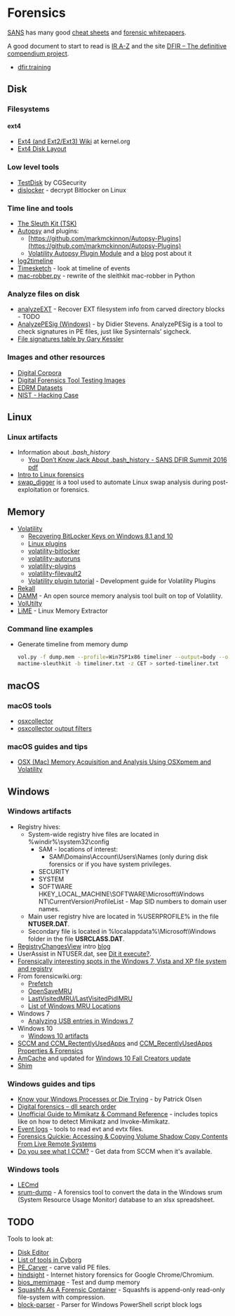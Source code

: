 # Forensics

[SANS](https://www.sans.edu) has many good [cheat sheets](https://digital-forensics.sans.org/community/cheat-sheets) and [forensic whitepapers](https://digital-forensics.sans.org/community/whitepapers).

A good document to start to read is [IR A-Z](https://drive.google.com/file/d/0B0CinYp-Pe4-cHNlU1J4TXVUeUU/view) and the site [DFIR – The definitive compendium project](https://aboutdfir.com/). 

* [dfir.training](https://dfir.training/)

## Disk

### Filesystems

#### ext4

* [Ext4 (and Ext2/Ext3) Wiki](https://ext4.wiki.kernel.org/index.php/Main_Page) at kernel.org
* [Ext4 Disk Layout](https://ext4.wiki.kernel.org/index.php/Ext4_Disk_Layout)

### Low level tools
* [TestDisk](http://www.cgsecurity.org/wiki/TestDisk) by CGSecurity
* [dislocker](http://www.hsc.fr/ressources/outils/dislocker/download/) - decrypt Bitlocker on Linux

### Time line and tools
* [The Sleuth Kit (TSK)](http://www.sleuthkit.org/sleuthkit/)
* [Autopsy](http://www.sleuthkit.org/autopsy/) and plugins:
    - [https://github.com/markmckinnon/Autopsy-Plugins](https://github.com/markmckinnon/Autopsy-Plugins)
    - [Volatility Autopsy Plugin Module](https://github.com/markmckinnon/Autopsy-Plugins/tree/master/Volatility) and a [blog](https://medium.com/@markmckinnon_80619/volatility-autopsy-plugin-module-8beecea6396) post about it
* [log2timeline](https://github.com/log2timeline/plaso/wiki/Using-log2timeline)
* [Timesketch](https://github.com/google/timesketch) - look at timeline of events
* [mac-robber.py](https://github.com/att/docker-forensics/blob/master/mac-robber.py) - rewrite of the sleithkit mac-robber in Python

### Analyze files on disk

* [analyzeEXT](https://github.com/halpomeranz/analyzeEXT) - Recover EXT filesystem info from carved directory blocks - TODO
* [AnalyzePESig (Windows)](https://blog.didierstevens.com/programs/authenticode-tools/) - by Didier Stevens. AnalyzePESig is a tool to check signatures in PE files, just like Sysinternals’ sigcheck.
* [File signatures table by Gary Kessler](http://www.garykessler.net/library/file_sigs.html)

### Images and other resources

* [Digital Corpora](http://digitalcorpora.org/)
* [Digital Forensics Tool Testing Images](http://dftt.sourceforge.net/)
* [EDRM Datasets](http://www.edrm.net/resources/data-sets/)
* [NIST - Hacking Case](http://www.cfreds.nist.gov/Hacking_Case.html)

## Linux

### Linux artifacts

* Information about _.bash_history_
    - [You Don’t Know Jack About .bash_history - SANS DFIR Summit 2016](https://www.youtube.com/watch?v=wv1xqOV2RyE) [pdf](http://www.deer-run.com/~hal/DontKnowJack-bash_history.pdf)
* [Intro to Linux forensics](https://countuponsecurity.com/2017/04/12/intro-to-linux-forensics/)    
* [swap_digger](https://github.com/sevagas/swap_digger) is a tool used to automate Linux swap analysis during post-exploitation or forensics.

## Memory

* [Volatility](https://github.com/volatilityfoundation/volatility)
    - [Recovering BitLocker Keys on Windows 8.1 and 10](https://tribalchicken.io/recovering-bitlocker-keys-on-windows-8-1-and-10/)
    - [Linux plugins](https://github.com/Dutchy-/volatility-plugins)
    - [volatility-bitlocker](https://github.com/tribalchicken/volatility-bitlocker)
    * [volatility-autoruns](https://github.com/tomchop/volatility-autoruns)
    * [volatility-plugins](https://github.com/superponible/volatility-plugins)
    * [volatility-filevault2](https://github.com/tribalchicken/volatility-filevault2)
    * [Volatility plugin tutorial](https://github.com/iAbadia/Volatility-Plugin-Tutorial) - Development guide for Volatility Plugins
* [Rekall](https://github.com/google/rekall)
* [DAMM](https://github.com/504ensicsLabs/DAMM) - An open source memory analysis tool built on top of Volatility.
* [VolUtilty](https://github.com/kevthehermit/VolUtility/)
* [LiME](https://github.com/504ensicsLabs/LiME) - Linux Memory Extractor

### Command line examples

* Generate timeline from memory dump
    ```bash
    vol.py -f dump.mem --profile=Win7SP1x86 timeliner --output=body --output-file=timeliner.txt
    mactime-sleuthkit -b timeliner.txt -z CET > sorted-timeliner.txt
    ```

## macOS

### macOS tools
* [osxcollector](https://github.com/Yelp/osxcollector)
* [osxcollector output filters](https://github.com/Yelp/osxcollector)

### macOS guides and tips

* [OSX (Mac) Memory Acquisition and Analysis Using OSXpmem and Volatility](http://ponderthebits.com/2017/02/osx-mac-memory-acquisition-and-analysis-using-osxpmem-and-volatility/)

## Windows

### Windows artifacts

* Registry hives:
    - System-wide registry hive files are located in %windir%\system32\config
        - SAM - locations of interest:
            - SAM\Domains\Account\Users\Names (only during disk forensics or if you have system privileges. 
        - SECURITY
        - SYSTEM
        - SOFTWARE
            HKEY_LOCAL_MACHINE\SOFTWARE\Microsoft\Windows NT\CurrentVersion\ProfileList - Map SID numbers to domain user names.
    - Main user registry hive are located in %USERPROFILE% in the file **NTUSER.DAT**.
    - Secondary file is located in %localappdata%\Microsoft\Windows folder in the file **USRCLASS.DAT**.
* [RegistryChangesView](http://www.nirsoft.net/utils/registry_changes_view.html) intro [blog](http://blog.nirsoft.net/2017/07/14/new-tool-that-compares-snapshots-of-windows-registry/)
* UserAssist in NTUSER.dat, see [Dit it execute?](https://medium.com/@aubsec/did-it-execute-19c99c45e973).
* [Forensically interesting spots in the Windows 7, Vista and XP file system and registry](https://www.irongeek.com/i.php?page=security/windows-forensics-registry-and-file-system-spots)
* From forensicwiki.org:
    - [Prefetch](http://www.forensicswiki.org/wiki/Prefetch)
    - [OpenSaveMRU](http://www.forensicswiki.org/wiki/OpenSaveMRU)
    - [LastVisitedMRU/LastVisitedPidlMRU](http://www.forensicswiki.org/wiki/LastVisitedMRU)
    - [List of Windows MRU Locations](http://www.forensicswiki.org/wiki/List_of_Windows_MRU_Locations)
* Windows 7
    - [Analyzing USB entries in Windows 7](https://www.blackbagtech.com/blog/2017/02/14/analyzing-usb-entries-in-windows-7/)
* Windows 10
    - [Windows 10 artifacts](http://cyberforensicator.com/2017/02/07/windows-10-forensics/)
* [SCCM and CCM_RectentlyUsedApps](http://blog.4n6ir.com/2017/02/secret-archives-of-execution-evidence.html) and [CCM_RecentlyUsedApps Properties & Forensics](http://blog.4n6ir.com/2017/03/ccmrecentlyusedapps-properties-forensics.html)
* [AmCache](https://windowsir.blogspot.se/2017/03/incorporating-amcache-data-into.html) and updated for [Windows 10 Fall Creators update](https://binaryforay.blogspot.se/2017/10/amcache-still-rules-everything-around.html)
* [Shim](https://www.fireeye.com/blog/threat-research/2017/05/fin7-shim-databases-persistence.html)

### Windows guides and tips
* [Know your Windows Processes or Die Trying](http://www.sysforensics.org/2014/01/know-your-windows-processes/) - by Patrick Olsen
* [Digital forensics – dll search order](https://countuponsecurity.com/2016/05/24/digital-forensics-dll-search-order/)
* [Unofficial Guide to Mimikatz & Command Reference](https://adsecurity.org/?page_id=1821) - includes topics like on how to detect Mimikatz and Invoke-Mimikatz.
* [Event logs](http://windowsir.blogspot.se/2016/03/event-logs.html) - tools to read evt and evtx files.
* [Forensics Quickie: Accessing & Copying Volume Shadow Copy Contents From Live Remote Systems](http://www.4n6k.com/2017/02/forensics-quickie-accessing-copying.html)
* [Do you see what I CCM?](https://www.fireeye.com/blog/threat-research/2016/12/do_you_see_what_icc.html) - Get data from SCCM when it's available.

### Windows tools
* [LECmd](https://github.com/EricZimmerman/LECmd)
* [srum-dump](https://github.com/MarkBaggett/srum-dump) - A forensics tool to convert the data in the Windows srum (System Resource Usage Monitor) database to an xlsx spreadsheet.

## TODO

Tools to look at:

* [Disk Editor](http://www.disk-editor.org/)
* [List of tools in Cyborg](http://cyborg.ztrela.com/tools/)
* [PE_Carver](https://github.com/Rurik/PE_Carver) - carve valid PE files.
* [hindsight](https://github.com/obsidianforensics/hindsight) - Internet history forensics for Google Chrome/Chromium.
* [bios_memimage](https://github.com/dbrant/bios_memimage) - Test and dump memory
* [Squashfs As A Forensic Container](https://www.foo.be/2017/01/Squashfs_As_A_Forensic_Container) - Squashfs is append-only read-only file-system with compression.
* [block-parser](https://github.com/matthewdunwoody/block-parser) - Parser for Windows PowerShell script block logs
